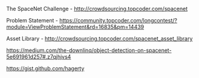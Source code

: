 The SpaceNet Challenge - http://crowdsourcing.topcoder.com/spacenet

Problem Statement - https://community.topcoder.com/longcontest/?module=ViewProblemStatement&rd=16835&pm=14439

Asset Library - http://crowdsourcing.topcoder.com/spacenet_asset_library

https://medium.com/the-downlinq/object-detection-on-spacenet-5e691961d257#.z7qjhjvs4

https://gist.github.com/hagerty